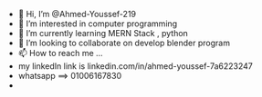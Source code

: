 - 👋 Hi, I’m @Ahmed-Youssef-219
- 👀 I’m interested in computer programming 
- 🌱 I’m currently learning MERN Stack , python
- 💞️ I’m looking to collaborate on develop blender program
- 📫 How to reach me ...
-   my linkedIn link is linkedin.com/in/ahmed-youssef-7a6223247 
-   whatsapp ==> 01006167830
- 

<!---
Ahmed-Youssef-219/Ahmed-Youssef-219 is a ✨ special ✨ repository because its `README.md` (this file) appears on your GitHub profile.
You can click the Preview link to take a look at your changes.
--->
